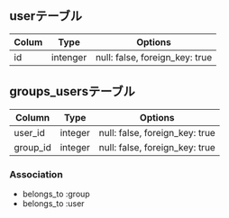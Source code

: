 ## userテーブル

|Colum|Type|Options|
|-----|----|-------|
|id|intenger|null: false, foreign_key: true|




## groups_usersテーブル

|Column|Type|Options|
|------|----|-------|
|user_id|integer|null: false, foreign_key: true|
|group_id|integer|null: false, foreign_key: true|

### Association
- belongs_to :group
- belongs_to :user